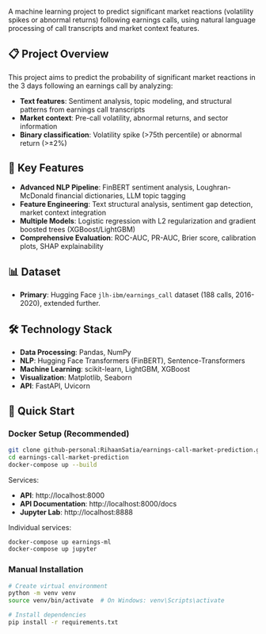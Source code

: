 A machine learning project to predict significant market reactions (volatility spikes or abnormal returns) following earnings calls, using natural language processing of call transcripts and market context features.

## 📋 Project Overview

This project aims to predict the probability of significant market reactions in the 3 days following an earnings call by analyzing:
- **Text features**: Sentiment analysis, topic modeling, and structural patterns from earnings call transcripts
- **Market context**: Pre-call volatility, abnormal returns, and sector information
- **Binary classification**: Volatility spike (>75th percentile) or abnormal return (>±2%)

## 🎯 Key Features

- **Advanced NLP Pipeline**: FinBERT sentiment analysis, Loughran-McDonald financial dictionaries, LLM topic tagging
- **Feature Engineering**: Text structural analysis, sentiment gap detection, market context integration
- **Multiple Models**: Logistic regression with L2 regularization and gradient boosted trees (XGBoost/LightGBM)
- **Comprehensive Evaluation**: ROC-AUC, PR-AUC, Brier score, calibration plots, SHAP explainability

## 📊 Dataset

- **Primary**: Hugging Face `jlh-ibm/earnings_call` dataset (188 calls, 2016-2020), extended further.

## 🛠️ Technology Stack

- **Data Processing**: Pandas, NumPy
- **NLP**: Hugging Face Transformers (FinBERT), Sentence-Transformers
- **Machine Learning**: scikit-learn, LightGBM, XGBoost
- **Visualization**: Matplotlib, Seaborn
- **API**: FastAPI, Uvicorn

## 🚀 Quick Start

### Docker Setup (Recommended)

```bash
git clone github-personal:RihaanSatia/earnings-call-market-prediction.git
cd earnings-call-market-prediction
docker-compose up --build
```

Services:
- **API**: http://localhost:8000
- **API Documentation**: http://localhost:8000/docs  
- **Jupyter Lab**: http://localhost:8888

Individual services:
```bash
docker-compose up earnings-ml    
docker-compose up jupyter       
```

### Manual Installation

```bash
# Create virtual environment
python -m venv venv
source venv/bin/activate  # On Windows: venv\Scripts\activate

# Install dependencies
pip install -r requirements.txt
